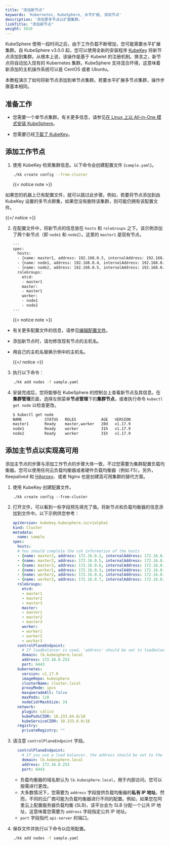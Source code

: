 ```yaml
---
title: "添加新节点"
keywords: 'Kubernetes, KubeSphere, 水平扩缩, 添加节点'
description: '添加更多节点以扩展集群。'
linkTitle: "添加新节点"
weight: 3610
---
```


KubeSphere 使用一段时间之后，由于工作负载不断增加，您可能需要水平扩展集群。自 KubeSphere v3.0.0 起，您可以使用全新的安装程序 [KubeKey](https://github.com/kubesphere/kubekey) 将新节点添加到集群。从根本上说，该操作是基于 Kubelet 的注册机制。换言之，新节点将自动加入现有的 Kubernetes 集群。KubeSphere 支持混合环境，这意味着新添加的主机操作系统可以是 CentOS 或者 Ubuntu。

本教程演示了如何将新节点添加到单节点集群。若要水平扩展多节点集群，操作步骤基本相同。

## 准备工作

- 您需要一个单节点集群。有关更多信息，请参见[在 Linux 上以 All-in-One 模式安装 KubeSphere](../../../quick-start/all-in-one-on-linux/)。

- 您需要已经[下载了 KubeKey](../../../installing-on-linux/introduction/multioverview/#步骤-2下载-kubekey)。

## 添加工作节点

1. 使用 KubeKey 检索集群信息。以下命令会创建配置文件 (`sample.yaml`)。

   ```bash
   ./kk create config --from-cluster
   ```

   {{< notice note >}}

如果您的机器上已有配置文件，就可以跳过此步骤。例如，若要将节点添加到由 KubeKey 设置的多节点群集，如果您没有删除该集群，则可能仍拥有该配置文件。

{{</ notice >}} 

2. 在配置文件中，将新节点的信息放在 `hosts` 和 `roleGroups` 之下。该示例添加了两个新节点（即 `node1` 和 `node2`）。这里的 `master1` 是现有节点。

   ```bash
   ···
   spec:
     hosts:
     - {name: master1, address: 192.168.0.3, internalAddress: 192.168.0.3, user: root, password: Qcloud@123}
     - {name: node1, address: 192.168.0.4, internalAddress: 192.168.0.4, user: root, password: Qcloud@123}
     - {name: node2, address: 192.168.0.5, internalAddress: 192.168.0.5, user: root, password: Qcloud@123}
     roleGroups:
       etcd:
       - master1
       master:
       - master1
       worker:
       - node1
       - node2
   ···
   ```

   {{< notice note >}}

- 有关更多配置文件的信息，请参见[编辑配置文件](../../../installing-on-linux/introduction/multioverview/#2-编辑配置文件)。

- 添加新节点时，请勿修改现有节点的主机名。

- 用自己的主机名替换示例中的主机名。

  {{</ notice >}}

3. 执行以下命令：

   ```bash
   ./kk add nodes -f sample.yaml
   ```

4. 安装完成后，您将能够在 KubeSphere 的控制台上查看新节点及其信息。在**集群管理**页面，选择左侧菜单**节点管理**下的**集群节点**，或者执行命令 `kubectl get node` 以检查更改。

   ```bash
   $ kubectl get node
   NAME          STATUS   ROLES           AGE   VERSION
   master1       Ready    master,worker   20d   v1.17.9
   node1         Ready    worker          31h   v1.17.9
   node2         Ready    worker          31h   v1.17.9
   ```

## 添加主节点以实现高可用

添加主节点的步骤与添加工作节点的步骤大体一致，不过您需要为集群配置负载均衡器。您可以使用任何云负载均衡器或者硬件负载均衡器（例如 F5）。另外，Keepalived 和 [HAproxy](https://www.haproxy.com/)、或者 Nginx 也是创建高可用集群的替代方案。

1. 使用 KubeKey 创建配置文件。

   ```
   ./kk create config --from-cluster
   ```

2. 打开文件，可以看到一些字段预先填充了值。将新节点和负载均衡器的信息添加到文件中。以下示例供您参考：

   ```yaml
   apiVersion: kubekey.kubesphere.io/v1alpha1
   kind: Cluster
   metadata:
     name: sample
   spec:
     hosts:
     # You should complete the ssh information of the hosts
     - {name: master1, address: 172.16.0.2, internalAddress: 172.16.0.2, user: root, password: Testing123}
     - {name: master2, address: 172.16.0.5, internalAddress: 172.16.0.5, user: root, password: Testing123}
     - {name: master3, address: 172.16.0.6, internalAddress: 172.16.0.6, user: root, password: Testing123}
     - {name: worker1, address: 172.16.0.3, internalAddress: 172.16.0.3, user: root, password: Testing123}
     - {name: worker2, address: 172.16.0.4, internalAddress: 172.16.0.4, user: root, password: Testing123}
     - {name: worker3, address: 172.16.0.7, internalAddress: 172.16.0.7, user: root, password: Testing123}
     roleGroups:
       etcd:
       - master1
       - master2
       - master3
       master:
       - master1
       - master2
       - master3
       worker:
       - worker1
       - worker2
       - worker3
     controlPlaneEndpoint:
       # If loadbalancer is used, 'address' should be set to loadbalancer's ip.
       domain: lb.kubesphere.local
       address: 172.16.0.253
       port: 6443
     kubernetes:
       version: v1.17.9
       imageRepo: kubesphere
       clusterName: cluster.local
       proxyMode: ipvs
       masqueradeAll: false
       maxPods: 110
       nodeCidrMaskSize: 24
     network:
       plugin: calico
       kubePodsCIDR: 10.233.64.0/18
       kubeServiceCIDR: 10.233.0.0/18
     registry:
       privateRegistry: ""
   ```

3. 请注意 `controlPlaneEndpoint` 字段。

   ```yaml
     controlPlaneEndpoint:
       # If you use a load balancer, the address should be set to the load balancer's ip.
       domain: lb.kubesphere.local
       address: 172.16.0.253
       port: 6443
   ```

   - 负载均衡器的域名默认为 `lb.kubesphere.local`，用于内部访问。您可以按需进行更改。
   - 大多数情况下，您需要为 `address` 字段提供负载均衡器的**私有 IP 地址**。然而，不同的云厂商可能为负载均衡器进行不同的配置。例如，如果您在阿里云上配置服务器负载均衡 (SLB)，该平台会为 SLB 分配一个公共 IP 地址，这意味着您需要为 `address` 字段指定公共 IP 地址。
   - `port` 字段指代 `api-server` 的端口。

4. 保存文件并执行以下命令以应用配置。

   ```bash
   ./kk add nodes -f sample.yaml
   ```

